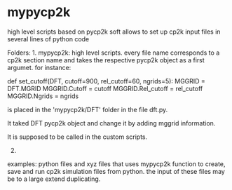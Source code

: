 # mypycp2k

high level scripts based on pycp2k soft
allows to set up cp2k input files in several lines of python code

Folders:
1.
mypycp2k: high level scripts. every file name corresponds to a cp2k section name and takes the respective pycp2k object as a first argumet.
for instance:

def set_cutoff(DFT, cutoff=900, rel_cutoff=60, ngrids=5):
    MGGRID = DFT.MGRID
    MGGRID.Cutoff = cutoff
    MGGRID.Rel_cutoff = rel_cutoff
    MGGRID.Ngrids = ngrids

is placed in the 'mypycp2k/DFT' folder in the file dft.py.

It taked DFT pycp2k object and change it by adding mggrid information.

It is supposed to be called in the custom scripts.

2.
examples: python files and xyz files that uses mypycp2k function to create, save and run cp2k simulation files from python.
the input of these files may be to a large extend duplicating.
